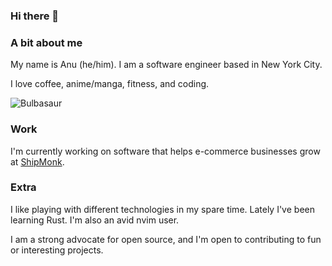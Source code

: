### Hi there 🫡

### A bit about me
My name is Anu (he/him). I am a software engineer based in New York City.

I love coffee, anime/manga, fitness, and coding. 

![Bulbasaur](https://media.tenor.com/SecZG4u1gSYAAAAi/bulbasaur-pokemon.gif)

### Work

I'm currently working on software that helps e-commerce businesses grow at [ShipMonk](https://www.shipmonk.com/).

### Extra

I like playing with different technologies in my spare time. Lately I've been learning Rust. I'm also an avid nvim user.

I am a strong advocate for open source, and I'm open to contributing to fun or interesting projects.

<!--
**anuyorker/anuyorker** is a ✨ _special_ ✨ repository because its `README.md` (this file) appears on your GitHub profile.
-->

